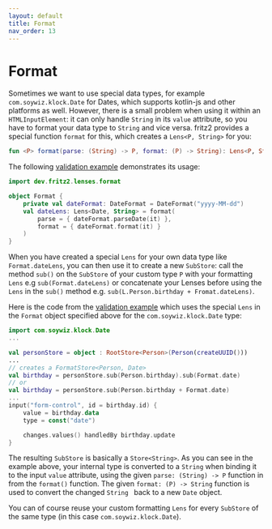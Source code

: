 ```yaml
---
layout: default
title: Format
nav_order: 13
---
```

# Format

Sometimes we want to use special data types, for example `com.soywiz.klock.Date` for Dates, 
which supports kotlin-js and other platforms as well. 
However, there is a small problem when using it within an `HTMLInputElement`: it can only handle 
`String` in its `value` attribute, so you have to format your data type to `String` and vice versa. 
fritz2 provides a special function `format` for this, which creates a `Lens<P, String>` for you:

```kotlin
fun <P> format(parse: (String) -> P, format: (P) -> String): Lens<P, String>
```
The following [validation example](https://examples.fritz2.dev/validation/build/distributions/index.html) demonstrates its usage: 
```kotlin
import dev.fritz2.lenses.format

object Format {
    private val dateFormat: DateFormat = DateFormat("yyyy-MM-dd")
    val dateLens: Lens<Date, String> = format(
        parse = { dateFormat.parseDate(it) },
        format = { dateFormat.format(it) }
    )
}
```

When you have created a special `Lens` for your own data type like `Format.dateLens`, you can then use it to create a new `SubStore`: 
call the method `sub()` on the `SubStore` of your custom type `P` with your formatting `Lens` e.g `sub(Format.dateLens)` 
or concatenate your Lenses before using the `Lens` in the `sub()` method e.g. `sub(L.Person.birthday + Fromat.dateLens)`.

Here is the code from the [validation example](https://examples.fritz2.dev/validation/build/distributions/index.html) 
which uses the special `Lens` in the `Format` object specified above for the `com.soywiz.klock.Date` type:
```kotlin
import com.soywiz.klock.Date
...

val personStore = object : RootStore<Person>(Person(createUUID()))
...
// creates a FormatStore<Person, Date>
val birthday = personStore.sub(Person.birthday).sub(Format.date)
// or
val birthday = personStore.sub(Person.birthday + Format.date)
...
input("form-control", id = birthday.id) {
    value = birthday.data
    type = const("date")

    changes.values() handledBy birthday.update
}
```
The resulting `SubStore` is basically a `Store<String>`. As you can see in the example above, your internal type 
is converted to a `String` when binding it to the input `value` attribute, using the given `parse: (String) -> P` function
in from the `format()` function. The given `format: (P) -> String` function is used to convert the changed `String
` back to a new `Date` object.

You can of course reuse your custom formatting `Lens` for every `SubStore` of the same type (in this case `com.soywiz.klock.Date`).